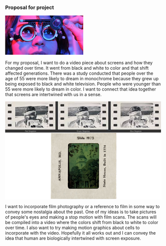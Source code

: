 
<h3>Proposal for project</h3>

<img src="20160105194018-woman-eye-exam-girl-eyes.jpeg" style="width:50%">
<br>
<p>For my proposal, I want to do a video piece about screens and how they changed over time. It went from black and white to color and that shift affected generations. There was a study conducted that people over the age of 55 were more likely to dream in monochrome because they grew up being exposed to black and white television. People who were younger than 55 were more likely to dream in color. I want to connect that idea together that screens are intertwined with us in a sense.
</p>
<img src="ex1.jpg" align="middle">
<img src="example2.jpg" align="middle">
<br>
<p>
I want to incorporate film photography or a reference to film in some way to convey some nostalgia about the past. One of my ideas is to take pictures of people's eyes and making a stop motion with film scans. The scans will be compiled into a video where the colors shift from black to white to color over time. I also want to try making motion graphics about cells to incorporate with the video. Hopefully it all works out and I can convey the idea that human are biologically intertwined with screen exposure. 
</p>
